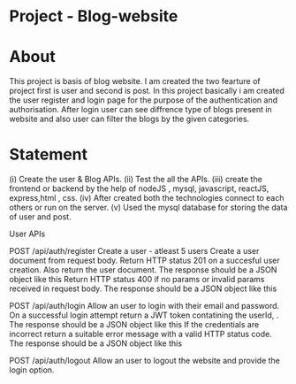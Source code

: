 # Project - Blog-website


# About

This project is basis of blog website. I am created the two fearture of  project first  is user and second is post.
In this project basically i am created the user register and login page for the purpose of the authentication and authorisation.
After login user can see diffrence type of blogs present in website and also user can filter the blogs by the given categories.




# Statement

(i)   Create the user & Blog APIs.
(ii)   Test the all  the APIs.
(iii)  create the frontend or backend by the help of nodeJS , mysql, javascript, reactJS, express,html , css.
(iv)   After created  both  the technologies connect to each others or run on the server.
(v)    Used the mysql database for storing the data of user and post.


User APIs

 POST /api/auth/register
Create a user - atleast 5 users
Create a user document from request body.
Return HTTP status 201 on a succesful user creation. Also return the user document. The response should be a JSON object like this
Return HTTP status 400 if no params or invalid params received in request body. The response should be a JSON object like this



POST  /api/auth/login
Allow an user to login with their email and password.
On a successful login attempt return a JWT token contatining the userId, . The response should be a JSON object like this
If the credentials are incorrect return a suitable error message with a valid HTTP status code. The response should be a JSON object like this

POST /api/auth/logout
Allow an user to logout the website and provide the login option.


